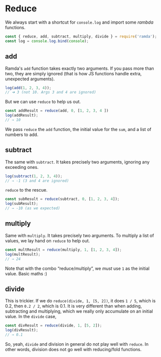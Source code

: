 # Reduce

We always start with a shortcut for `console.log` and import some _rambda_ functions.

```js
const { reduce, add, subtract, multiply, divide } = require('ramda');
const log = console.log.bind(console);
```

## add

Ramda's `add` function takes exactly two arguments. If you pass more than two, they are simply ignored (that is how JS functions handle extra, unexpected arguments).

```js
log(add(1, 2, 3, 4));
// ➔ 3 (not 10. Args 3 and 4 are ignored)
```

But we can use `reduce` to help us out.

```js
const addResult = reduce(add, 0, [1, 2, 3, 4 ])
log(addResult);
// → 10
```

We pass `reduce` the `add` function, the initial value for the `sum`, and a list of numbers to add.

## subtract
The same with `subtract`. It takes precisely two arguments, ignoring any exceeding ones.

```js
log(subtract(1, 2, 3, 4));
// → -1 (3 and 4 are ignored)
```

`reduce` to the rescue.

```js
const subResult = reduce(subtract, 0, [1, 2, 3, 4]);
log(subResult);
// → -10 (as we expected)
```

## multiply
Same with `multiply`. It takes precisely two arguments. To multiply a list of values, we lay hand on `reduce` to help out.

```js
const multResult = reduce(multiply, 1, [1, 2, 3, 4]);
log(multResult);
// → 24
```

Note that with the combo “reduce/multiply”, we _must_ use `1` as the initial value. Basic maths :)

## divide

This is trickier. If we do `reduce(divide, 1, [5, 2])`, it does `1 / 5`, which is 0.2, then `0.2 / 2`, which is 0.1. It is very different than when adding, subtracting and multiplying, which we really only accumulate on an initial value. In the `divide` case, 

```js
const divResult = reduce(divide, 1, [5, 2]);
log(divResult);
// → 0.1
```

So, yeah, `divide` and division in general do not play well with `reduce`. In other words, division does not go well with reducing/fold functions.



